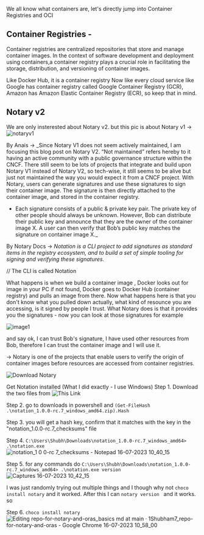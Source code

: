 We all know what containers are, let's directly jump into Container Registries and OCI

## Container Registries -
Container registries are centralized repositories that store and manage container images. In the context of software development and deployment using containers,a container registry plays a crucial role in 
facilitating the storage, distribution, and versioning of container images.

Like Docker Hub, it is a container registry
Now like every cloud service like Google has container registry called Google Container Registry (GCR), Amazon has Amazon Elastic Container Registry (ECR), so keep that in mind.

## Notary v2
We are only insterested about Notary v2. but this pic is about Notary v1 -> 
![notaryv1](https://github.com/1Shubham7/repo-for-notary-and-oras/assets/116020663/c5b69eab-baeb-4cd3-a03a-71b033150dda)

By Anais -> _Since Notary V1 does not seem actively maintained, I am focusing this blog post on Notary V2. “Not maintained” refers hereby to it having an active community with a public governance structure within the CNCF. There still seem to be lots of projects that integrate and build upon Notary V1 instead of Notary V2, so tech-wise, it still seems to be alive but just not maintained the way you would expect it from a CNCF project. With Notary, users can generate signatures and use these signatures to sign their container image. The signature is then directly attached to the container image, and stored in the container registry.
- Each signature consists of a public & private key pair. The private key of other people should always be unknown. However, Bob can distribute their public key and announce that they are the owner of the container image X. A user can then verify that Bob’s public key matches the signature on container image X._

By Notary Docs -> _Notation is a CLI project to add signatures as standard items in the registry ecosystem, and to build a set of simple tooling for signing and verifying these signatures._

// The CLI is called Notation

What happens is when we build a container image , Docker looks out for image in your PC if not found, Docker goes to Docker Hub (container registry) and pulls an image from there. Now what happens here is that you don't know what you pulled down actually, what kind of resounce you are accessing, is it signed by people I trust. What Notary does is that it provides you the signatures - now you can look at those signatures for example

![image1](https://github.com/1Shubham7/repo-for-notary-and-oras/assets/116020663/e60c68fc-bf63-4e26-a615-143fc215f8ef)

and say ok, I can trust Bob's signature, I have used other resources from Bob, therefore I can trust the container image and I will use it.

-> Notary is one of the projects that enable users to verify the origin of container images before resources are accessed from container registries.

![Download Notary](https://notaryproject.dev/docs/installation/cli/?ref=anaisurl.com)

Get Notation installed (What I did exactly - I use Windows)
Step 1. Download the two files from ![This Link](https://notaryproject.dev/docs/installation/cli/?ref=anaisurl.com)

Step 2. go to downloads in powershell and `(Get-FileHash .\notation_1.0.0-rc.7_windows_amd64.zip).Hash`

Step 3. you will get a hash key, confirm that it matches with the key in the "notation_1.0.0-rc.7_checksums" file

Step 4. `C:\Users\Shubh\Downloads\notation_1.0.0-rc.7_windows_amd64> .\notation.exe`
![notation_1 0 0-rc 7_checksums - Notepad 16-07-2023 10_40_15](https://github.com/1Shubham7/repo-for-notary-and-oras/assets/116020663/d5140fdd-0135-4e95-9bf7-aef37dacfa27)

Step 5. for any commands do `C:\Users\Shubh\Downloads\notation_1.0.0-rc.7_windows_amd64> .\notation.exe version`
![Captures 16-07-2023 10_42_15](https://github.com/1Shubham7/repo-for-notary-and-oras/assets/116020663/92258e85-14e8-489c-96e7-789dd3ff36be)

I was just randomly trying out multiple things and I though why not `choco install notary` and it worked. After this I can `notary version ` and it works. so

Step 6. `choco install notary`
![Editing repo-for-notary-and-oras_basics md at main · 1Shubham7_repo-for-notary-and-oras - Google Chrome 16-07-2023 10_58_00](https://github.com/1Shubham7/repo-for-notary-and-oras/assets/116020663/96851a53-57c3-4b39-9f6f-914e5708d7ad)

